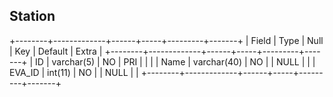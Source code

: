 Station
-------

 +--------+-------------+------+-----+---------+-------+
 | Field  | Type        | Null | Key | Default | Extra |
 +--------+-------------+------+-----+---------+-------+
 | ID     | varchar(5)  | NO   | PRI |         |       |
 | Name   | varchar(40) | NO   |     | NULL    |       |
 | EVA_ID | int(11)     | NO   |     | NULL    |       |
 +--------+-------------+------+-----+---------+-------+
